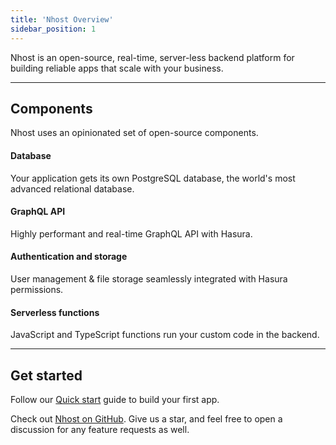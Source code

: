 ```yaml
---
title: 'Nhost Overview'
sidebar_position: 1
---
```


Nhost is an open-source, real-time, server-less backend platform for building reliable apps that scale with your business.

---

## Components

Nhost uses an opinionated set of open-source components.

#### Database

Your application gets its own PostgreSQL database, the world's most advanced relational database.

#### GraphQL API

Highly performant and real-time GraphQL API with Hasura.

#### Authentication and storage

User management & file storage seamlessly integrated with Hasura permissions.

#### Serverless functions

JavaScript and TypeScript functions run your custom code in the backend.

---

## Get started

Follow our [Quick start](/get-started/quick-start) guide to build your first app.

Check out [Nhost on GitHub](https://github.com/nhost/nhost). Give us a star, and feel free to open a discussion for any feature requests as well.
